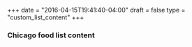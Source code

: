 +++
date = "2016-04-15T19:41:40-04:00"
draft = false
type = "custom_list_content"
+++

### Chicago food list content

